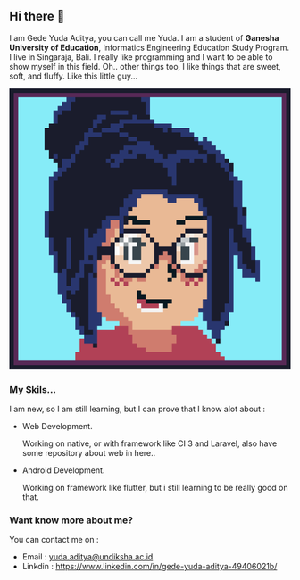 ## Hi there 👋

I am Gede Yuda Aditya, you can call me Yuda. I am a student of **Ganesha University of Education**, Informatics Engineering Education Study Program. I live in Singaraja, Bali. I really like programming and I want to be able to show myself in this field. Oh.. other things too, I like things that are sweet, soft, and fluffy. Like this little guy...

![ral](assets/Speaking%20Samanta.png)

### My Skils...
I am new, so I am still learning, but I can prove that I know alot about :
- Web Development.
  
  Working on native, or with framework like CI 3 and Laravel, also have some repository about web in here..

- Android Development.
  
  Working on framework like flutter, but i still learning to be really good on that.

### Want know more about me?
You can contact me on :
- Email   : yuda.aditya@undiksha.ac.id
- Linkdin : https://www.linkedin.com/in/gede-yuda-aditya-49406021b/


<!--
**GedeYudaAditya/GedeYudaAditya** is a ✨ _special_ ✨ repository because its `README.md` (this file) appears on your GitHub profile.

Here are some ideas to get you started:

- 🔭 I’m currently working on ...
- 🌱 I’m currently learning ...
- 👯 I’m looking to collaborate on ...
- 🤔 I’m looking for help with ...
- 💬 Ask me about ...
- 📫 How to reach me: ...
- 😄 Pronouns: ...
- ⚡ Fun fact: ...
-->
